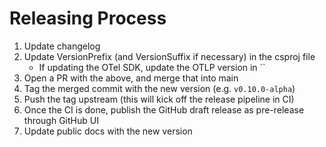 # Releasing Process

1. Update changelog
2. Update VersionPrefix (and VersionSuffix if necessary) in the csproj file
    - If updating the OTel SDK, update the OTLP version in ``
3. Open a PR with the above, and merge that into main
4. Tag the merged commit with the new version (e.g. `v0.10.0-alpha`)
5. Push the tag upstream (this will kick off the release pipeline in CI)
6. Once the CI is done, publish the GitHub draft release as pre-release through GitHub UI
7. Update public docs with the new version